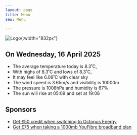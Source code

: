 ```yaml
---
layout: page
title: Menu
seo: Menu

---
```


![Logo](/images/logo.jpg){:width="832px"}

<!-- weather_marker starts -->
## On Wednesday, 16 April 2025

- The average temperature today is 8.3˚C,
- With highs of 8.3˚C and lows of 8.3˚C,
- It may feel like 6.09˚C with clear sky
- The wind speed is 3.65m/s and visibility is 10000m
- The pressure is 1008hPa and humidity is 67%
- The sun will rise at 05:09 and set at 19:06

<!-- weather_marker ends -->

## Sponsors

- [Get £50 credit when switching to Octopus Energy](https://bit.ly/3oD1nnS)
- [Get £75 when taking a 1000mb YouFibre broadband plan](https://aklam.io/91zWhU?)



